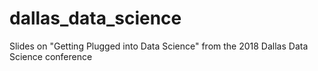 # dallas_data_science
Slides on "Getting Plugged into Data Science" from the 2018 Dallas Data Science conference
